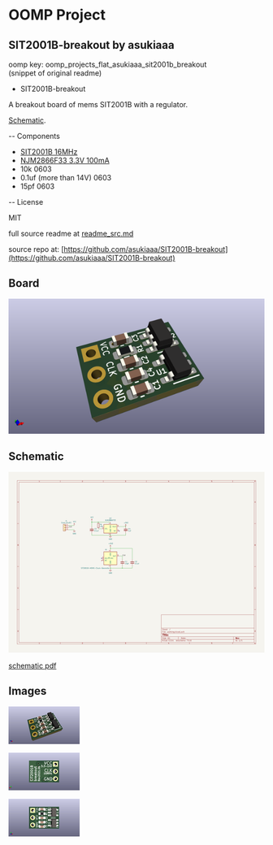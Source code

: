 # OOMP Project  
## SIT2001B-breakout  by asukiaaa  
  
oomp key: oomp_projects_flat_asukiaaa_sit2001b_breakout  
(snippet of original readme)  
  
- SIT2001B-breakout  
  
A breakout board of mems SIT2001B with a regulator.  
  
[Schematic](./docs/SIT2001B-breakout.pdf).  
  
-- Components  
  
- [SIT2001B 16MHz](https://akizukidenshi.com/catalog/g/gI-11094/)  
- [NJM2866F33 3.3V 100mA](https://akizukidenshi.com/catalog/g/gI-05448/)  
- 10k 0603  
- 0.1uf (more than 14V) 0603  
- 15pf 0603  
  
-- License  
  
MIT  
  
  full source readme at [readme_src.md](readme_src.md)  
  
source repo at: [https://github.com/asukiaaa/SIT2001B-breakout](https://github.com/asukiaaa/SIT2001B-breakout)  
## Board  
  
[![working_3d.png](working_3d_600.png)](working_3d.png)  
## Schematic  
  
[![working_schematic.png](working_schematic_600.png)](working_schematic.png)  
  
[schematic pdf](working_schematic.pdf)  
## Images  
  
[![working_3d.png](working_3d_140.png)](working_3d.png)  
  
[![working_3d_back.png](working_3d_back_140.png)](working_3d_back.png)  
  
[![working_3d_front.png](working_3d_front_140.png)](working_3d_front.png)  
